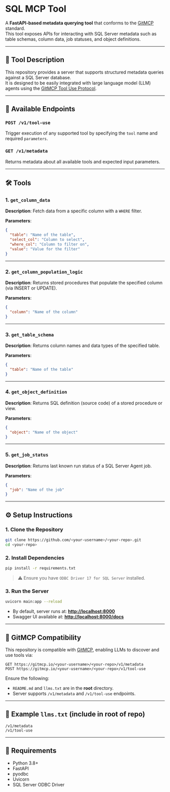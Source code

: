 # SQL MCP Tool

A **FastAPI-based metadata querying tool** that conforms to the [GitMCP](https://gitmcp.io) standard.  
This tool exposes APIs for interacting with SQL Server metadata such as table schemas, column data, job statuses, and object definitions.

---

## 🧰 Tool Description

This repository provides a server that supports structured metadata queries against a SQL Server database.  
It is designed to be easily integrated with large language model (LLM) agents using the [GitMCP Tool Use Protocol](https://github.com/microsoft/gitmcp).

---

## 🚀 Available Endpoints

### `POST /v1/tool-use`

Trigger execution of any supported tool by specifying the `tool` name and required `parameters`.

### `GET /v1/metadata`

Returns metadata about all available tools and expected input parameters.

---

## 🛠️ Tools

### 1. `get_column_data`

**Description**: Fetch data from a specific column with a `WHERE` filter.

**Parameters**:
```json
{
  "table": "Name of the table",
  "select_col": "Column to select",
  "where_col": "Column to filter on",
  "value": "Value for the filter"
}
````

---

### 2. `get_column_population_logic`

**Description**: Returns stored procedures that populate the specified column (via INSERT or UPDATE).

**Parameters**:

```json
{
  "column": "Name of the column"
}
```

---

### 3. `get_table_schema`

**Description**: Returns column names and data types of the specified table.

**Parameters**:

```json
{
  "table": "Name of the table"
}
```

---

### 4. `get_object_definition`

**Description**: Returns SQL definition (source code) of a stored procedure or view.

**Parameters**:

```json
{
  "object": "Name of the object"
}
```

---

### 5. `get_job_status`

**Description**: Returns last known run status of a SQL Server Agent job.

**Parameters**:

```json
{
  "job": "Name of the job"
}
```

---

## ⚙️ Setup Instructions

### 1. Clone the Repository

```bash
git clone https://github.com/<your-username>/<your-repo>.git
cd <your-repo>
```

### 2. Install Dependencies

```bash
pip install -r requirements.txt
```

> ⚠️ Ensure you have `ODBC Driver 17 for SQL Server` installed.

### 3. Run the Server

```bash
uvicorn main:app --reload
```

* By default, server runs at:
  **[http://localhost:8000](http://localhost:8000)**
* Swagger UI available at:
  **[http://localhost:8000/docs](http://localhost:8000/docs)**

---

## 🤖 GitMCP Compatibility

This repository is compatible with [GitMCP](https://gitmcp.io), enabling LLMs to discover and use tools via:

```
GET https://gitmcp.io/<your-username>/<your-repo>/v1/metadata
POST https://gitmcp.io/<your-username>/<your-repo>/v1/tool-use
```

Ensure the following:

* `README.md` and `llms.txt` are in the **root** directory.
* Server supports `/v1/metadata` and `/v1/tool-use` endpoints.

---

## 📂 Example `llms.txt` (include in root of repo)

```
/v1/metadata
/v1/tool-use
```

---

## 📌 Requirements

* Python 3.8+
* FastAPI
* pyodbc
* Uvicorn
* SQL Server ODBC Driver
